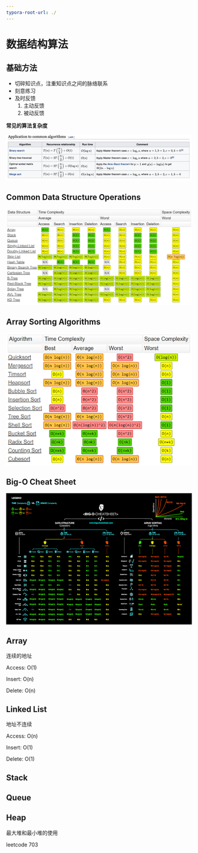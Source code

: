 ```yaml
---
typora-root-url: ./
---
```


# 数据结构算法

## 基础方法

- 切碎知识点，注重知识点之间的脉络联系
- 刻意练习
- 及时反馈
    1. 主动反馈
    2. 被动反馈

**常见的算法复杂度**

![image-20210123112801748](img\image-20210123112801748.png)

## Common Data Structure Operations

![image-20210123115818586](img\image-20210123115818586.png)

## Array Sorting Algorithms

![](img\image-20210123115855954.png)

## Big-O Cheat Sheet

![](img\big-o-cheat-sheet-poster.png)

## Array

连续的地址

Access: O(1)

Insert: O(n)

Delete: O(n)

## Linked List

地址不连续

Access: O(n)

Insert: O(1)

Delete: O(1)

## Stack

## Queue

## Heap

最大堆和最小堆的使用

leetcode 703



